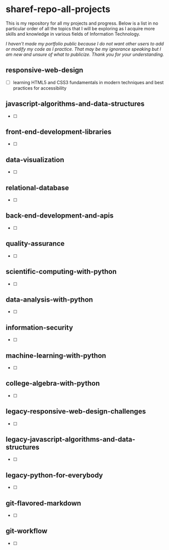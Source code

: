 # sharef-repo-all-projects
This is my repository for all my projects and progress.
Below is a list in no particular order of all the topics that I will be exploring as 
I acquire more skills and knowledge in various fields of Information Technology.

<em>I haven't made my portfolio public because I do not want other users to add or modify my code as I practice.
That may be my ignorance speaking but I am new and unsure of what to publicize. 
Thank you for your understanding.</em>

## responsive-web-design
- [ ] learning HTML5 and CSS3 fundamentals in modern techniques and best practices for accessibility
## javascript-algorithms-and-data-structures
- [ ] 
## front-end-development-libraries
- [ ] 
## data-visualization
- [ ] 
## relational-database
- [ ] 
## back-end-development-and-apis
- [ ] 
## quality-assurance
- [ ] 
## scientific-computing-with-python
- [ ] 
## data-analysis-with-python
- [ ] 
## information-security
- [ ] 
## machine-learning-with-python
- [ ] 
## college-algebra-with-python
- [ ] 
## legacy-responsive-web-design-challenges
- [ ] 
## legacy-javascript-algorithms-and-data-structures
- [ ] 
## legacy-python-for-everybody
- [ ] 
## git-flavored-markdown
- [ ] 
## git-workflow
- [ ] 
